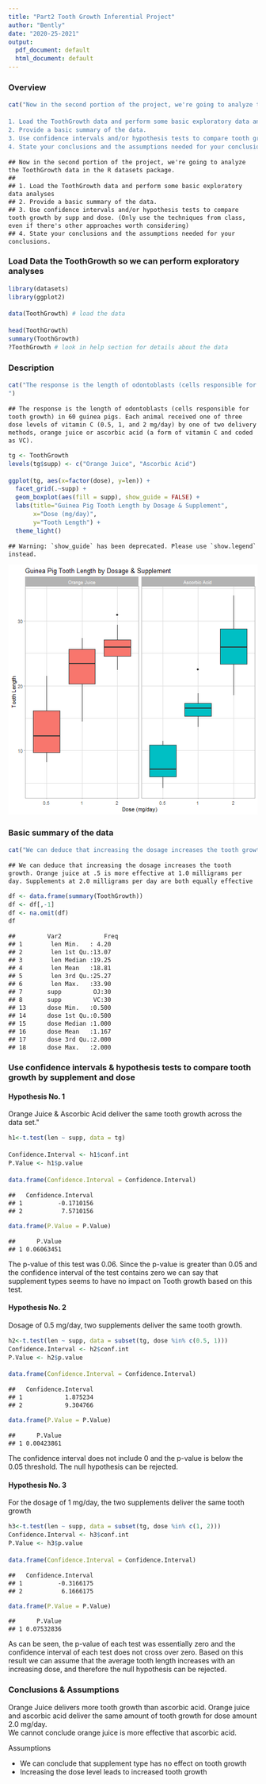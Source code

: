 ```yaml
---
title: "Part2 Tooth Growth Inferential Project"
author: "Bently"
date: "2020-25-2021"
output:
  pdf_document: default
  html_document: default
---
```


### Overview

```r
cat("Now in the second portion of the project, we're going to analyze the ToothGrowth data in the R datasets package.

1. Load the ToothGrowth data and perform some basic exploratory data analyses
2. Provide a basic summary of the data.
3. Use confidence intervals and/or hypothesis tests to compare tooth growth by supp and dose. (Only use the techniques from class, even if there's other approaches worth considering)
4. State your conclusions and the assumptions needed for your conclusions.")
```

```
## Now in the second portion of the project, we're going to analyze the ToothGrowth data in the R datasets package.
## 
## 1. Load the ToothGrowth data and perform some basic exploratory data analyses
## 2. Provide a basic summary of the data.
## 3. Use confidence intervals and/or hypothesis tests to compare tooth growth by supp and dose. (Only use the techniques from class, even if there's other approaches worth considering)
## 4. State your conclusions and the assumptions needed for your conclusions.
```

### Load Data the ToothGrowth so we can perform exploratory analyses

```r
library(datasets)
library(ggplot2)

data(ToothGrowth) # load the data

head(ToothGrowth)
summary(ToothGrowth)
?ToothGrowth # look in help section for details about the data
```

### Description

```r
cat("The response is the length of odontoblasts (cells responsible for tooth growth) in 60 guinea pigs. Each animal received one of three dose levels of vitamin C (0.5, 1, and 2 mg/day) by one of two delivery methods, orange juice or ascorbic acid (a form of vitamin C and coded as VC).
")
```

```
## The response is the length of odontoblasts (cells responsible for tooth growth) in 60 guinea pigs. Each animal received one of three dose levels of vitamin C (0.5, 1, and 2 mg/day) by one of two delivery methods, orange juice or ascorbic acid (a form of vitamin C and coded as VC).
```

```r
tg <- ToothGrowth
levels(tg$supp) <- c("Orange Juice", "Ascorbic Acid")

ggplot(tg, aes(x=factor(dose), y=len)) + 
  facet_grid(.~supp) +
  geom_boxplot(aes(fill = supp), show_guide = FALSE) +
  labs(title="Guinea Pig Tooth Length by Dosage & Supplement", 
       x="Dose (mg/day)",
       y="Tooth Length") +
  theme_light()
```

```
## Warning: `show_guide` has been deprecated. Please use `show.legend` instead.
```

![plot of chunk unnamed-chunk-3](figure/unnamed-chunk-3-1.png)

### Basic summary of the data

```r
cat("We can deduce that increasing the dosage increases the tooth growth. Orange juice at .5 is more effective at 1.0 milligrams per day. Supplements at 2.0 milligrams per day are both equally effective")
```

```
## We can deduce that increasing the dosage increases the tooth growth. Orange juice at .5 is more effective at 1.0 milligrams per day. Supplements at 2.0 milligrams per day are both equally effective
```

```r
df <- data.frame(summary(ToothGrowth))
df <- df[,-1]
df <- na.omit(df)
df
```

```
##         Var2            Freq
## 1        len Min.   : 4.20  
## 2        len 1st Qu.:13.07  
## 3        len Median :19.25  
## 4        len Mean   :18.81  
## 5        len 3rd Qu.:25.27  
## 6        len Max.   :33.90  
## 7       supp         OJ:30  
## 8       supp         VC:30  
## 13      dose Min.   :0.500  
## 14      dose 1st Qu.:0.500  
## 15      dose Median :1.000  
## 16      dose Mean   :1.167  
## 17      dose 3rd Qu.:2.000  
## 18      dose Max.   :2.000
```

### Use confidence intervals & hypothesis tests to compare tooth growth by supplement and dose
#### Hypothesis No. 1
Orange Juice & Ascorbic Acid deliver the same tooth growth across the data set."

```r
h1<-t.test(len ~ supp, data = tg)

Confidence.Interval <- h1$conf.int
P.Value <- h1$p.value

data.frame(Confidence.Interval = Confidence.Interval)
```

```
##   Confidence.Interval
## 1          -0.1710156
## 2           7.5710156
```

```r
data.frame(P.Value = P.Value)
```

```
##      P.Value
## 1 0.06063451
```
The p-value of this test was 0.06.
Since the p-value is greater than 0.05 and the confidence interval of the test contains zero we can say that supplement types seems to have no impact on Tooth growth based on this test.


#### Hypothesis No. 2
Dosage of 0.5 mg/day, two supplements deliver the same tooth growth.

```r
h2<-t.test(len ~ supp, data = subset(tg, dose %in% c(0.5, 1)))
Confidence.Interval <- h2$conf.int
P.Value <- h2$p.value

data.frame(Confidence.Interval = Confidence.Interval)
```

```
##   Confidence.Interval
## 1            1.875234
## 2            9.304766
```

```r
data.frame(P.Value = P.Value)
```

```
##      P.Value
## 1 0.00423861
```
The confidence interval does not include 0 and the p-value is below the 0.05 
threshold. The null hypothesis can be rejected. 

#### Hypothesis No. 3
For the dosage of 1 mg/day, the two supplements deliver the same tooth growth

```r
h3<-t.test(len ~ supp, data = subset(tg, dose %in% c(1, 2)))
Confidence.Interval <- h3$conf.int
P.Value <- h3$p.value

data.frame(Confidence.Interval = Confidence.Interval)
```

```
##   Confidence.Interval
## 1          -0.3166175
## 2           6.1666175
```

```r
data.frame(P.Value = P.Value)
```

```
##      P.Value
## 1 0.07532836
```
As can be seen, the p-value of each test was essentially zero and the confidence interval of each test does not cross over zero.
Based on this result we can assume that the average tooth length increases with an increasing dose, and therefore the null hypothesis can be rejected.


### Conclusions & Assumptions
Orange Juice delivers more tooth growth than ascorbic acid.
Orange juice and ascorbic acid deliver the same amount of tooth growth for dose amount 2.0 mg/day.  
We cannot conclude orange juice is more effective that ascorbic acid.

Assumptions
- We can conclude that supplement type has no effect on tooth growth
- Increasing the dose level leads to increased tooth growth
